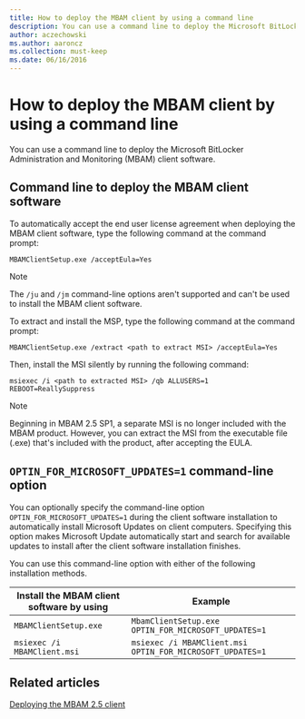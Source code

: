 ```yaml
---
title: How to deploy the MBAM client by using a command line
description: You can use a command line to deploy the Microsoft BitLocker Administration and Monitoring (MBAM) client software.
author: aczechowski
ms.author: aaroncz
ms.collection: must-keep
ms.date: 06/16/2016
---
```


# How to deploy the MBAM client by using a command line

You can use a command line to deploy the Microsoft BitLocker Administration and Monitoring (MBAM) client software.

## Command line to deploy the MBAM client software

To automatically accept the end user license agreement when deploying the MBAM client software, type the following command at the command prompt:

`MBAMClientSetup.exe /acceptEula=Yes`

> [!NOTE]
> The `/ju` and `/jm` command-line options aren't supported and can't be used to install the MBAM client software.

To extract and install the MSP, type the following command at the command prompt:

`MBAMClientSetup.exe /extract <path to extract MSI> /acceptEula=Yes`

Then, install the MSI silently by running the following command:

`msiexec /i <path to extracted MSI> /qb ALLUSERS=1 REBOOT=ReallySuppress`

> [!NOTE]
> Beginning in MBAM 2.5 SP1, a separate MSI is no longer included with the MBAM product. However, you can extract the MSI from the executable file (.exe) that's included with the product, after accepting the EULA.

## <a href="" id="optin-for-microsoft-updates-1-command-line-option"></a> `OPTIN_FOR_MICROSOFT_UPDATES=1` command-line option

You can optionally specify the command-line option `OPTIN_FOR_MICROSOFT_UPDATES=1` during the client software installation to automatically install Microsoft Updates on client computers. Specifying this option makes Microsoft Update automatically start and search for available updates to install after the client software installation finishes.

You can use this command-line option with either of the following installation methods.

| Install the MBAM client software by using | Example                                                   |
|-------------------------------------------|-----------------------------------------------------------|
| `MBAMClientSetup.exe`                   | `MbamClientSetup.exe OPTIN_FOR_MICROSOFT_UPDATES=1`     |
| `msiexec /i MBAMClient.msi`             | `msiexec /i MBAMClient.msi OPTIN_FOR_MICROSOFT_UPDATES=1` |

## Related articles

[Deploying the MBAM 2.5 client](deploying-the-mbam-25-client.md)
